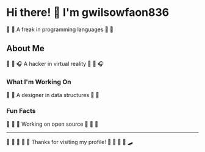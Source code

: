 # Hi there! 👋 I'm gwilsowfaon836

🎺 🏸 A freak in programming languages 🎺 🏸

## About Me
🏏 🛶 🎧 A hacker in virtual reality 🏏 🛶 🎧

### What I'm Working On
🎺 🎣 A designer in data structures 🎺 🎣

### Fun Facts
🏸 🎰 🏸 Working on open source 🏸 🎰 🏸

---
🏏 🥁 🚴 🎣 🎹 Thanks for visiting my profile! 🎣 🎽 🚵 🚵 🛹
